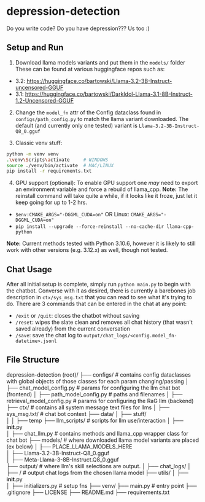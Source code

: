 # depression-detection
Do you write code? Do you have depression??? Us too :)

## Setup and Run

1. Download llama models variants and put them in the `models/` folder
These can be found at various huggingface repos such as:

- 3.2: https://huggingface.co/bartowski/Llama-3.2-3B-Instruct-uncensored-GGUF
- 3.1: https://huggingface.co/bartowski/DarkIdol-Llama-3.1-8B-Instruct-1.2-Uncensored-GGUF

2. Change the `model_fn` attr of the Config dataclass found in `configs/path_config.py` to match the llama variant downloaded. The default (and currently only one tested) variant is `Llama-3.2-3B-Instruct-Q8_0.gguf`

3. Classic venv stuff:

```bash
python -m venv venv
.\venv\Scripts\activate     # WINDOWS
source ./venv/bin/activate  # MAC/LINUX
pip install -r requirements.txt
```

4. GPU support (optional): 
To enable GPU support one _may_ need to export an environment variable and force a rebuild of llama_cpp.
**Note:** The reinstall command will take quite a while, if it looks like it froze, just let it keep going for up to 1-2 hrs.
- `$env:CMAKE_ARGS="-DGGML_CUDA=on"` OR Linux: `CMAKE_ARGS="-DGGML_CUDA=on"`
- `pip install --upgrade --force-reinstall --no-cache-dir llama-cpp-python`

**Note:** Current methods tested with Python 3.10.6, however it is likely to still work with other versions (e.g. 3.12.x) as well, though not tested.


## Chat Usage
After all initial setup is complete, simply run `python main.py` to begin with the chatbot.
Converse with it as desired, there is currently a barebones job description in `ctx/sys_msg.txt` that you can read to see what it's trying to do.
There are 3 commands that can be entered in the chat at any point:

- `/exit` or `/quit`: closes the chatbot without saving
- `/reset`: wipes the slate clean and removes all chat history (that wasn't saved already) from the current conversation
- `/save`: save the chat log to `output/chat_logs/<config.model_fn-datetime>.jsonl`


## File Structure

depression-detection (root)/
├── configs/                            # contains config dataclasses with global objects of those classes for each param changing/passing
│   ├── chat_model_config.py            # params for configuring the llm chat bot (frontend)
│   ├── path_model_config.py            # paths and filenames
│   ├── retrieval_model_config.py       # params for configuring the RaG llm (backend)
├── ctx/                                # contains all system message text files for llms
│   ├── sys_msg.txt/                    # chat bot context
├── data/
│   ├── stuff/                          
│   │   ├── temp
├── llm_scripts/                        # scripts for llm use/interaction
│   ├── __init__.py             
│   ├── chat_llm.py                     # contains methods and llama_cpp wrapper class for chat bot
├── models/                             # where downloaded llama model variants are placed (ex below)
│   ├── PLACE_LLAMA_MODELS_HERE   
│   ├── Llama-3.2-3B-Instruct-Q8_0.gguf   
│   ├── Meta-Llama-3-8B-Instruct.Q8_0.gguf  
├── output/                             # where llm's skill selections are output. 
│   ├── chat_logs/
│       ├── <model-datetime>/           # output chat logs from the chosen llama model 
├── utils/ 
│   ├── __init__.py             
│   ├── initializers.py                 # setup fns
├── venv/
├── main.py                             # entry point
├── .gitignore
├── LICENSE
├── README.md
├── requirements.txt
